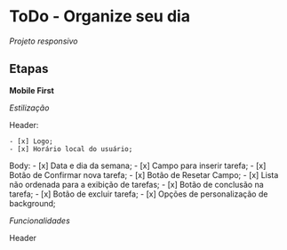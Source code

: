 # ToDo - Organize seu dia

*Projeto responsivo*

## Etapas

**Mobile First**

  *Estilização*

  Header:

    - [x] Logo;
    - [x] Horário local do usuário;

  Body:
    - [x] Data e dia da semana;
    - [x] Campo para inserir tarefa;
    - [x] Botão de Confirmar nova tarefa;
    - [x] Botão de Resetar Campo;
    - [x] Lista não ordenada para a exibição de tarefas;
    - [x] Botão de conclusão na tarefa;
    - [x] Botão de excluir tarefa;
    - [x] Opções de personalização de background;

  *Funcionalidades*

  Header 
   

<!-- 
fontes:
  font-family: 'Roboto', sans-serif;
  
 -->
 

